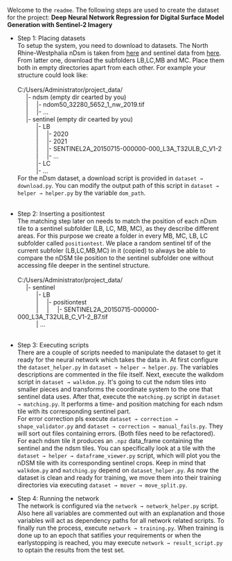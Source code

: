 Welcome to the `readme`. The following steps are used to create the dataset for the project: **Deep Neural Network Regression for Digital Surface Model Generation with Sentinel-2 Imagery**

- Step 1: Placing datasets\
To setup the system, you need to download to datasets. The North Rhine-Westphalia 
  nDsm is taken from [here](https://www.opengeodata.nrw.de/produkte/geobasis/hm/ndom50_tiff/ndom50_tiff/)
  and sentinel data from [here](https://download.geoservice.dlr.de/S2_L3A_WASP/files/32/U/). From latter one,
  download the subfolders LB,LC,MB and MC. Place them both in empty directories apart from each other. For example
  your structure could look like:
  \
  \
  C:/Users/Administrator/project_data/\
  &nbsp;&nbsp;&nbsp;&nbsp;&nbsp;|- ndsm (empty dir cearted by you)\
  &nbsp;&nbsp;&nbsp;&nbsp;&nbsp;|&nbsp;&nbsp;&nbsp;&nbsp;&nbsp;|- ndom50_32280_5652_1_nw_2019.tif\
  &nbsp;&nbsp;&nbsp;&nbsp;&nbsp;|&nbsp;&nbsp;&nbsp;&nbsp;&nbsp;|- ...\
  &nbsp;&nbsp;&nbsp;&nbsp;&nbsp;|- sentinel (empty dir cearted by you)\
  &nbsp;&nbsp;&nbsp;&nbsp;&nbsp;&nbsp;&nbsp;&nbsp;&nbsp;&nbsp;&nbsp;|- LB\
  &nbsp;&nbsp;&nbsp;&nbsp;&nbsp;&nbsp;&nbsp;&nbsp;&nbsp;&nbsp;&nbsp;|&nbsp;&nbsp;&nbsp;&nbsp;&nbsp;|- 2020\
  &nbsp;&nbsp;&nbsp;&nbsp;&nbsp;&nbsp;&nbsp;&nbsp;&nbsp;&nbsp;&nbsp;|&nbsp;&nbsp;&nbsp;&nbsp;&nbsp;|- 2021\
  &nbsp;&nbsp;&nbsp;&nbsp;&nbsp;&nbsp;&nbsp;&nbsp;&nbsp;&nbsp;&nbsp;|&nbsp;&nbsp;&nbsp;&nbsp;&nbsp;|- SENTINEL2A_20150715-000000-000_L3A_T32ULB_C_V1-2\
  &nbsp;&nbsp;&nbsp;&nbsp;&nbsp;&nbsp;&nbsp;&nbsp;&nbsp;&nbsp;&nbsp;|&nbsp;&nbsp;&nbsp;&nbsp;&nbsp;|- ...\
  &nbsp;&nbsp;&nbsp;&nbsp;&nbsp;&nbsp;&nbsp;&nbsp;&nbsp;&nbsp;&nbsp;|- LC\
  &nbsp;&nbsp;&nbsp;&nbsp;&nbsp;&nbsp;&nbsp;&nbsp;&nbsp;&nbsp;&nbsp;|- ...
  \
  For the nDsm dataset, a download script is provided in `dataset → download.py`. You can modify the output path of this script in `dataset → helper → helper.py` by the variable `dom_path`. 
  \
  &nbsp;
- Step 2: Inserting a positiontest\
The matching step later on needs to match the position of each nDsm tile to a sentinel
  subfolder (LB, LC, MB, MC), as they describe different areas. For this purpose we create a folder
  in every MB, MC, LB, LC subfolder called `positiontest`. We place a random sentinel tif of the current subfoler (LB,LC,MB,MC) in it (copied) to always be able to compare the nDSM tile position to the sentinel subfolder one without accessing file deeper in the sentinel structure.
  \
  \
  C:/Users/Administrator/project_data/\
  &nbsp;&nbsp;&nbsp;&nbsp;&nbsp;|- sentinel\
  &nbsp;&nbsp;&nbsp;&nbsp;&nbsp;&nbsp;&nbsp;&nbsp;&nbsp;&nbsp;&nbsp;|- LB\
  &nbsp;&nbsp;&nbsp;&nbsp;&nbsp;&nbsp;&nbsp;&nbsp;&nbsp;&nbsp;&nbsp;|&nbsp;&nbsp;&nbsp;&nbsp;&nbsp;|- positiontest\
  &nbsp;&nbsp;&nbsp;&nbsp;&nbsp;&nbsp;&nbsp;&nbsp;&nbsp;&nbsp;&nbsp;|&nbsp;&nbsp;&nbsp;&nbsp;&nbsp;|&nbsp;&nbsp;&nbsp;&nbsp;&nbsp;|- SENTINEL2A_20150715-000000-000_L3A_T32ULB_C_V1-2_B7.tif\
  &nbsp;&nbsp;&nbsp;&nbsp;&nbsp;&nbsp;&nbsp;&nbsp;&nbsp;&nbsp;&nbsp;| ...
  \
  &nbsp;
  
- Step 3: Executing scripts\
There are a couple of scripts needed to manipulate the dataset to get it ready
  for the neural network which takes the data in. At first configure the `dataset_helper.py` in 
  `dataset → helper → helper.py`. The variables descriptions are commented in the file itself.
 Next, execute the walkdom script in `dataset → walkdom.py`. It's going to cut the ndsm tiles into smaller
 pieces and transforms the coordinate system to the one that sentinel data uses. After that, execute the `matching.py` script in 
 `dataset → matching.py`. It performs a time- and position matching for each ndsm tile with its corresponding sentinel part.
\
For error correction pls execute `dataset → correction → shape_validator.py` and `dataset → correction → manual_fails.py`. They will sort out files containing errors. (Both files need to be refactored).
 For each ndsm tile it produces an `.npz` data_frame containing the sentinel and the ndsm tiles. You can specifically look at a tile with the `dataset → helper → dataframe_viewer.py` script, which will plot you the nDSM tile with its corresponding sentinel crops. Keep in mind that `walkdom.py` and `matching.py`  depend on `dataset_helper.py`. As now the dataset is clean and ready for training, we move them into their training directories via executing `dataset → mover → move_split.py`.

- Step 4: Running the network\
The network is configured via the `network → network_helper.py` script. Also here all variables are commented out with an explanation and those variables will act as dependency paths for all network related scripts. To finally run the process, execute `network → training.py`. When training is done up to an epoch that satifies your requirements or when the earlystopping is reached, you may execute `network → result_script.py` to optain the results from the test set. 
